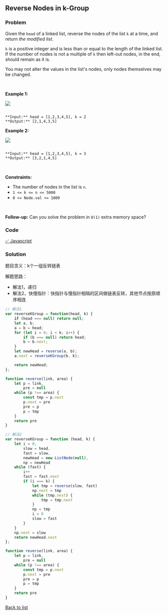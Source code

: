 Reverse Nodes in k-Group
---
### Problem
Given the `head` of a linked list, reverse the nodes of the list `k` at a time, and return *the modified list*.


`k` is a positive integer and is less than or equal to the length of the linked list. If the number of nodes is not a multiple of `k` then left-out nodes, in the end, should remain as it is.


You may not alter the values in the list's nodes, only nodes themselves may be changed.


 


**Example 1:**


![](https://assets.leetcode.com/uploads/2020/10/03/reverse_ex1.jpg)

```

**Input:** head = [1,2,3,4,5], k = 2
**Output:** [2,1,4,3,5]

```

**Example 2:**


![](https://assets.leetcode.com/uploads/2020/10/03/reverse_ex2.jpg)

```

**Input:** head = [1,2,3,4,5], k = 3
**Output:** [3,2,1,4,5]

```

 


**Constraints:**


* The number of nodes in the list is `n`.
* `1 <= k <= n <= 5000`
* `0 <= Node.val <= 1000`


 


**Follow-up:** Can you solve the problem in `O(1)` extra memory space?


### Code
[✅ Javascript](./solution.js)
### Solution
题目含义：k个一组反转链表

解题思路：
- 解法1，递归
- 解法2，快慢指针：快指针与慢指针相隔的区间做链表反转，其他节点按原顺序相连

```javascript
// 解法1
var reverseKGroup = function(head, k) {
    if (head === null) return null;
    let a, b;
    a = b = head;
    for (let i = 0; i < k; i++) {
        if (b === null) return head;
        b = b.next;
    }
    let newHead = reverse(a, b);
    a.next = reverseKGroup(b, k);

    return newHead;
};

function reverse(link, area) {
    let p = link,
        pre = null
    while (p !== area) {
        const tmp = p.next
        p.next = pre
        pre = p
        p = tmp
    }
    return pre
}

// 解法2
var reverseKGroup = function (head, k) {
    let i = 0,
        slow = head,
        fast = slow,
        newHead = new ListNode(null),
        np = newHead
    while (fast) {
        i++
        fast = fast.next
        if (i === k) {
            let tmp = reverse(slow, fast)
            np.next = tmp
            while (tmp.next) {
                tmp = tmp.next
            }
            np = tmp
            i = 0
            slow = fast
        }
    }
    np.next = slow
    return newHead.next
};

function reverse(link, area) {
    let p = link,
        pre = null
    while (p !== area) {
        const tmp = p.next
        p.next = pre
        pre = p
        p = tmp
    }
    return pre
}
```

[Back to list](../README.md)